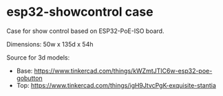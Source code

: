 # esp32-showcontrol case

Case for show control based on ESP32-PoE-ISO board.

Dimensions: 50w x 135d x 54h

Source for 3d models:
* Base: https://www.tinkercad.com/things/kWZmtJTIC6w-esp32-poe-gobutton
* Top: https://www.tinkercad.com/things/igH9JtvcPgK-exquisite-stantia
